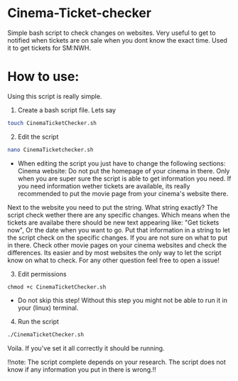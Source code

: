 # Cinema-Ticket-checker
Simple bash script to check changes on websites. Very useful to get to notified when tickets are on sale when you dont know the exact time. Used it to get tickets for SM:NWH.


# How to use:

Using this script is really simple.

1. Create a bash script file. Lets say

```bash
touch CinemaTicketChecker.sh
```
2. Edit the script
```bash
nano CinemaTicketchecker.sh
```
- When editing the script you just have to change the following sections:
Cinema website: Do not put the homepage of your cinema in there. Only when you are super sure the script is able to get information you need.
If you need information wether tickets are available, its really recommended to put the movie page from your cinema's website there.

Next to the website you need to put the string. What string exactly? The script check wether there are any specific changes. Which means when the tickets are availabe there should be new text appearing like: "Get tickets now", Or the date when you want to go. Put that information in a string to let the script check on the specific changes. If you are not sure on what to put in there. Check other movie pages on your cinema websites and check the differences. Its easier and by most websites the only way to let the script know on what to check. For any other question feel free to open a issue!


3. Edit permissions
```
chmod +c CinemaTicketChecker.sh
```
- Do not skip this step! Without this step you might not be able to run it in your (linux) terminal.

4. Run the script
```bash
./CinemaTicketChecker.sh
```

Voila. If you've set it all correctly it should be running. 


!!note: The script complete depends on your research. The script does not know if any information you put in there is wrong.!!
